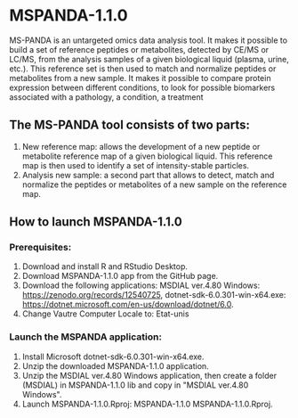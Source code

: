 # MSPANDA-1.1.0
MS-PANDA is an untargeted omics data analysis tool.
It makes it possible to build a set of reference peptides or metabolites,
detected by CE/MS or LC/MS, from the analysis samples of a given biological liquid (plasma, urine, etc.).
This reference set is then used to match and normalize peptides or metabolites from a new sample.
It makes it possible to compare protein expression between different conditions,
to look for possible biomarkers associated with a pathology, a condition, a treatment
 
## The MS-PANDA tool consists of two parts:
1. New reference map: allows the development of a new peptide or metabolite reference map of a given biological liquid.
This reference map is then used to identify a set of intensity-stable particles.
2. Analysis new sample: a second part that allows to detect, match and normalize the peptides or metabolites of a new sample on the reference map.

## How to launch MSPANDA-1.1.0
### Prerequisites:
1. Download and install R and RStudio Desktop.
2. Download MSPANDA-1.1.0 app from the GitHub page.
3. Download the following applications:
	MSDIAL ver.4.80 Windows: https://zenodo.org/records/12540725,
	dotnet-sdk-6.0.301-win-x64.exe: https://dotnet.microsoft.com/en-us/download/dotnet/6.0.
4. Change Vautre Computer Locale to: Etat-unis

### Launch the MSPANDA application:
1. Install Microsoft dotnet-sdk-6.0.301-win-x64.exe.
2. Unzip the downloaded MSPANDA-1.1.0 application.
3. Unzip the MSDIAL ver.4.80 Windows application, then create a folder (MSDIAL) in MSPANDA-1.1.0 lib and copy in "MSDIAL ver.4.80 Windows".
4. Launch MSPANDA-1.1.0.Rproj: MSPANDA-1.1.0 MSPANDA-1.1.0.Rproj.

